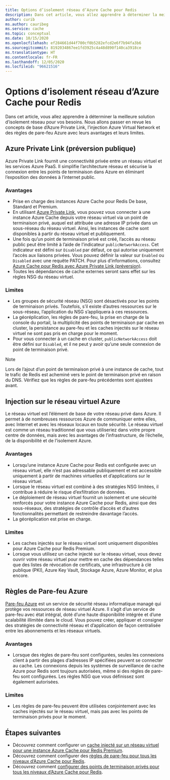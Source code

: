 ```yaml
---
title: Options d’isolement réseau d’Azure Cache pour Redis
description: Dans cet article, vous allez apprendre à déterminer la meilleure solution d’isolement réseau pour vos besoins. Nous allons passer en revue les concepts de base d’Azure Private Link, l’injection Azure Virtual Network et des règles de pare-feu Azure avec leurs avantages et leurs limites.
author: curib
ms.author: cauribeg
ms.service: cache
ms.topic: conceptual
ms.date: 10/15/2020
ms.openlocfilehash: ef284661d44f700cf0b5282efcd2e6f7b94fa3b6
ms.sourcegitcommit: 8192034867ee1fd3925c4a48d890f140ca3918ce
ms.translationtype: HT
ms.contentlocale: fr-FR
ms.lasthandoff: 12/05/2020
ms.locfileid: "96621516"
---
```

# <a name="azure-cache-for-redis-network-isolation-options"></a>Options d’isolement réseau d’Azure Cache pour Redis 
Dans cet article, vous allez apprendre à déterminer la meilleure solution d’isolement réseau pour vos besoins. Nous allons passer en revue les concepts de base d’Azure Private Link, l’injection Azure Virtual Network et des règles de pare-feu Azure avec leurs avantages et leurs limites.  

## <a name="azure-private-link-public-preview"></a>Azure Private Link (préversion publique) 
Azure Private Link fournit une connectivité privée entre un réseau virtuel et les services Azure PaaS. Il simplifie l’architecture réseau et sécurise la connexion entre les points de terminaison dans Azure en éliminant l’exposition des données à l’internet public. 

### <a name="advantages"></a>Avantages
* Prise en charge des instances Azure Cache pour Redis De base, Standard et Premium. 
* En utilisant [Azure Private Link](../private-link/private-link-overview.md), vous pouvez vous connecter à une instance Azure Cache depuis votre réseau virtuel via un point de terminaison privé, auquel est attribuée une adresse IP privée dans un sous-réseau du réseau virtuel. Ainsi, les instances de cache sont disponibles à partir du réseau virtuel et publiquement.  
* Une fois qu’un point de terminaison privé est créé, l’accès au réseau public peut être limité à l’aide de l’indicateur `publicNetworkAccess`. Cet indicateur est défini sur `Disabled` par défaut, ce qui autorise uniquement l’accès aux liaisons privées. Vous pouvez définir la valeur sur `Enabled` ou `Disabled` avec une requête PATCH. Pour plus d’informations, consultez [Azure Cache pour Redis avec Azure Private Link (préversion)](cache-private-link.md). 
* Toutes les dépendances de cache externes seront sans effet sur les règles NSG du réseau virtuel.

### <a name="limitations"></a>Limites 
* Les groupes de sécurité réseau (NSG) sont désactivés pour les points de terminaison privés. Toutefois, s’il existe d’autres ressources sur le sous-réseau, l’application du NSG s’appliquera à ces ressources.
* La géoréplication, les règles de pare-feu, la prise en charge de la console du portail, la multiplicité des points de terminaison par cache en cluster, la persistance au pare-feu et les caches injectés sur le réseau virtuel ne sont pas pris en charge pour le moment. 
* Pour vous connecter à un cache en cluster, `publicNetworkAccess` doit être défini sur `Disabled`, et il ne peut y avoir qu’une seule connexion de point de terminaison privé.

> [!NOTE]
> Lors de l’ajout d’un point de terminaison privé à une instance de cache, tout le trafic de Redis est acheminé vers le point de terminaison privé en raison du DNS.
> Vérifiez que les règles de pare-feu précédentes sont ajustées avant.  
>
>

## <a name="azure-virtual-network-injection"></a>Injection sur le réseau virtuel Azure 
Le réseau virtuel est l’élément de base de votre réseau privé dans Azure. Il permet à de nombreuses ressources Azure de communiquer entre elles, avec Internet et avec les réseaux locaux en toute sécurité. Le réseau virtuel est comme un réseau traditionnel que vous utiliseriez dans votre propre centre de données, mais avec les avantages de l’infrastructure, de l’échelle, de la disponibilité et de l’isolement Azure. 

### <a name="advantages"></a>Avantages
* Lorsqu’une instance Azure Cache pour Redis est configurée avec un réseau virtuel, elle n’est pas adressable publiquement et est accessible uniquement à partir de machines virtuelles et d’applications sur le réseau virtuel.  
* Lorsque le réseau virtuel est combiné à des stratégies NSG limitées, il contribue à réduire le risque d’exfiltration de données. 
* Le déploiement de réseau virtuel fournit un isolement et une sécurité renforcés pour votre instance Azure Cache pour Redis, ainsi que des sous-réseaux, des stratégies de contrôle d’accès et d’autres fonctionnalités permettant de restreindre davantage l’accès. 
* La géoréplication est prise en charge. 

### <a name="limitations"></a>Limites
* Les caches injectés sur le réseau virtuel sont uniquement disponibles pour Azure Cache pour Redis Premium. 
* Lorsque vous utilisez un cache injecté sur le réseau virtuel, vous devez ouvrir votre réseau virtuel pour mettre en cache des dépendances telles que des listes de révocation de certificats, une infrastructure à clé publique (PKI), Azure Key Vault, Stockage Azure, Azure Monitor, et plus encore.  


## <a name="azure-firewall-rules"></a>Règles de Pare-feu Azure
[Pare-feu Azure](../firewall/overview.md) est un service de sécurité réseau informatique managé qui protège vos ressources de réseau virtuel Azure. Il s’agit d’un service de pare-feu avec état intégral, doté d’une haute disponibilité intégrée et d’une scalabilité illimitée dans le cloud. Vous pouvez créer, appliquer et consigner des stratégies de connectivité réseau et d’application de façon centralisée entre les abonnements et les réseaux virtuels.  

### <a name="advantages"></a>Avantages
* Lorsque des règles de pare-feu sont configurées, seules les connexions client à partir des plages d’adresses IP spécifiées peuvent se connecter au cache. Les connexions depuis les systèmes de surveillance de cache Azure pour Redis sont toujours autorisées, même si des règles de pare-feu sont configurées. Les règles NSG que vous définissez sont également autorisées.  

### <a name="limitations"></a>Limites
* Les règles de pare-feu peuvent être utilisées conjointement avec les caches injectés sur le réseau virtuel, mais pas avec les points de terminaison privés pour le moment. 


## <a name="next-steps"></a>Étapes suivantes
* Découvrez comment configurer un [cache injecté sur un réseau virtuel pour une instance Azure Cache pour Redis Premium](cache-how-to-premium-vnet.md).  
* Découvrez comment configurer des [règles de pare-feu pour tous les niveaux d’Azure Cache pour Redis](cache-configure.md#firewall). 
* Découvrez comment [configurer des points de terminaison privés pour tous les niveaux d’Azure Cache pour Redis](cache-private-link.md).